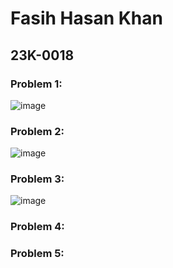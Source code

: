 # Fasih Hasan Khan
## 23K-0018


### Problem 1: 
![image](https://github.com/fasihh/pfFall23/assets/47947561/0bf6d73d-cf9d-4db7-af5a-ca1b5eafe68f)

### Problem 2: 
![image](https://github.com/fasihh/pfFall23/assets/47947561/380f98b7-200a-468c-8b6b-cebc60410c96)

### Problem 3:
![image](https://github.com/fasihh/pfFall23/assets/47947561/1b2e6b31-ec03-4def-9c7c-2d280c43cf21)

### Problem 4:

### Problem 5:
